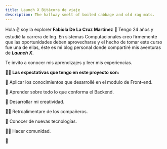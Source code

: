 ```yaml
---
title: Launch X Bitácora de viaje
description: The hallway smelt of boiled cabbage and old rag mats.
---
```


Hola ✌️  soy  la explorer **Fabiola De La Cruz Martinez** 👩 Tengo 24 años y estudié la carrera de Ing. En sistemas Computacionales creo firmemente que las oportunidades deben aprovecharse y el hecho de tomar este curso fue una de ellas, éste es mi blog personal donde compartiré mis aventuras de ***Launch X***.

Te invito a conocer mis aprendizajes y leer mis experiencias.

🙋‍♀️ **Las expectativas que tengo en este proyecto son:**


💎 Aplicar los conocimientos que desarrollé en el modulo de  Front-end.

🔑 Aprender sobre todo lo que conforma el Backend.

🎨 Desarrollar  mi creatividad.

👩‍🏫 Retroalimentare de los compañeros.

👀 Conocer de nuevas tecnologías.

👨‍💻 Hacer comunidad.





🚀
